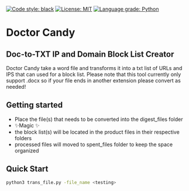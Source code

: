 [![Code style: black](https://img.shields.io/badge/code%20style-black-000000.svg)](https://github.com/psf/black)
[![License: MIT](https://img.shields.io/badge/License-MIT-yellow.svg)](https://opensource.org/licenses/MIT)
[![Language grade: Python](https://img.shields.io/lgtm/grade/python/g/OObasuyi/DoctorCandy.svg?logo=lgtm&logoWidth=18)](https://lgtm.com/projects/g/OObasuyi/DoctorCandy/context:python)

# Doctor Candy
## Doc-to-TXT IP and Domain Block List Creator

Doctor Candy take a word file and transforms it into a txt list of URLs and IPS that can used for a block list. Please note that this tool currently only support .docx so if your file ends in another extension please convert as needed!


## Getting started
- Place the file(s) that needs to be converted into the digest_files folder
- ✨Magic ✨
- the block list(s) will be located in the product files in their respective folders
- processed files will moved to spent_files folder to keep the space organized

## Quick Start
```bash
python3 trans_file.py -file_name <testing>
```

